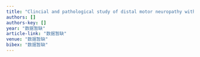 ```yaml
---
title: "Clincial and pathological study of distal motor neuropathy with N88S mutation in BSCL2"
authors: []
authors-key: []
year: "数据暂缺"
article-link: "数据暂缺"
venue: "数据暂缺"
bibex: "数据暂缺"
---
```

